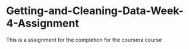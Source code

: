 # Getting-and-Cleaning-Data-Week-4-Assignment
This is a assignment for the completion for the coursera course
